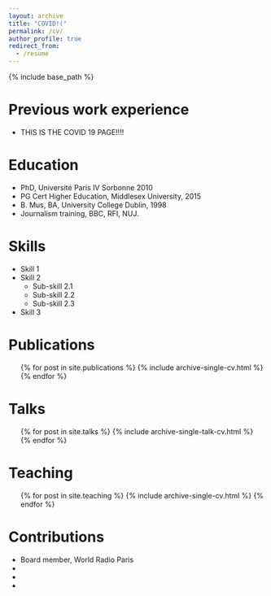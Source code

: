 ```yaml
---
layout: archive
title: "COVID!("
permalink: /cv/
author_profile: true
redirect_from:
  - /resume
---
```


{% include base_path %}

Previous work experience
======
* THIS IS THE COVID 19 PAGE!!!!







Education
======
* PhD, Université Paris IV Sorbonne 2010
* PG Cert Higher Education, Middlesex University, 2015
* B. Mus, BA, University College Dublin, 1998
* Journalism training, BBC, RFI, NUJ.

  
Skills
======
* Skill 1
* Skill 2
  * Sub-skill 2.1
  * Sub-skill 2.2
  * Sub-skill 2.3
* Skill 3

Publications
======
  <ul>{% for post in site.publications %}
    {% include archive-single-cv.html %}
  {% endfor %}</ul>
  
Talks
======
  <ul>{% for post in site.talks %}
    {% include archive-single-talk-cv.html %}
  {% endfor %}</ul>
  
Teaching
======
  <ul>{% for post in site.teaching %}
    {% include archive-single-cv.html %}
  {% endfor %}</ul>
  
Contributions
======
* Board member, World Radio Paris
* 
* 
*
